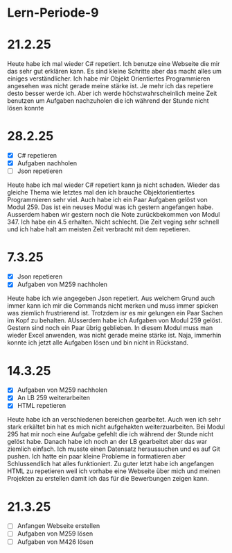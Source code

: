 # Lern-Periode-9

# 21.2.25

Heute habe ich mal wieder C# repetiert. Ich benutze eine Webseite die mir das sehr gut erklären kann. Es sind kleine Schritte aber das macht alles um einiges verständlicher. Ich habe mir Objekt Orientiertes Programmieren angesehen was nicht gerade meine stärke ist. Je mehr ich das repetiere desto besser werde ich. Aber ich werde höchstwahrscheinlich meine Zeit benutzen um Aufgaben nachzuholen die ich während der Stunde nicht lösen konnte 

# 28.2.25

- [x] C# repetieren
- [x] Aufgaben nachholen
- [ ] Json repetieren

Heute habe ich mal wieder C# repetiert kann ja nicht schaden. Wieder das gleiche Thema wie letztes mal den ich brauche Objektorientiertes Programmieren sehr viel. Auch habe ich ein Paar Aufgaben gelöst von Modul 259. Das ist ein neuses Modul was ich gestern angefangen habe. Ausserdem haben wir gestern noch die Note zurückbekommen von Modul 347. Ich habe ein 4.5 erhalten. Nicht schlecht. Die Zeit veging sehr schnell und ich habe halt am meisten Zeit verbracht mit dem repetieren. 

# 7.3.25

- [x] Json repetieren
- [x] Aufgaben von M259 nachholen

Heute habe ich wie angegeben Json repetiert. Aus welchem Grund auch immer kann ich mir die Commands nicht merken und muss immer spicken was ziemlich frustrierend ist. Trotzdem isr es mir gelungen ein Paar Sachen im Kopf zu behalten. AUsserdem habe ich Aufgaben von Modul 259 gelöst. Gestern sind noch ein Paar übrig geblieben. In diesem Modul muss man wieder Excel anwenden, was nicht gerade meine stärke ist. Naja, immerhin konnte ich jetzt alle Aufgaben lösen und bin nicht in Rückstand. 

# 14.3.25

- [x] Aufgaben von M259 nachholen
- [x] An LB 259 weiterarbeiten
- [x] HTML repetieren

Heute habe ich an verschiedenen bereichen gearbeitet. Auch wen ich sehr stark erkältet bin hat es mich nicht aufgehakten weiterzuarbeiten. Bei Modul 295 hat mir noch eine Aufgabe gefehlt die ich während der Stunde nicht gelöst habe. Danach habe ich noch an der LB gearbeitet aber das war ziemlich einfach. Ich musste einen Datensatz heraussuchen und es auf Git pushen. Ich hatte ein paar kleine Probleme in formatieren aber Schlussendlich hat alles funktioniert. Zu guter letzt habe ich angefangen HTML zu repetieren weil ich vorhabe eine Webseite über mich und meinen Projekten zu erstellen damit ich das für die Bewerbungen zeigen kann. 

# 21.3.25

- [ ] Anfangen Webseite erstellen 
- [ ] Aufgaben von M259 lösen 
- [ ] Aufgaben von M426 lösen

